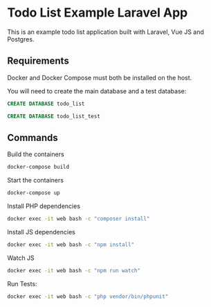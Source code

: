 # Todo List Example Laravel App

This is an example todo list application built with Laravel, Vue JS and Postgres.

## Requirements

Docker and Docker Compose must both be installed on the host.

You will need to create the main database and a test database:

```sql
CREATE DATABASE todo_list
```

```sql
CREATE DATABASE todo_list_test
```

## Commands

Build the containers
```bash
docker-compose build
```

Start the containers
```bash
docker-compose up
```

Install PHP dependencies 
```bash
docker exec -it web bash -c "composer install"
```

Install JS dependencies 
```bash
docker exec -it web bash -c "npm install"
```

Watch JS
```bash
docker exec -it web bash -c "npm run watch"
```

Run Tests:
```bash
docker exec -it web bash -c "php vendor/bin/phpunit" 
```